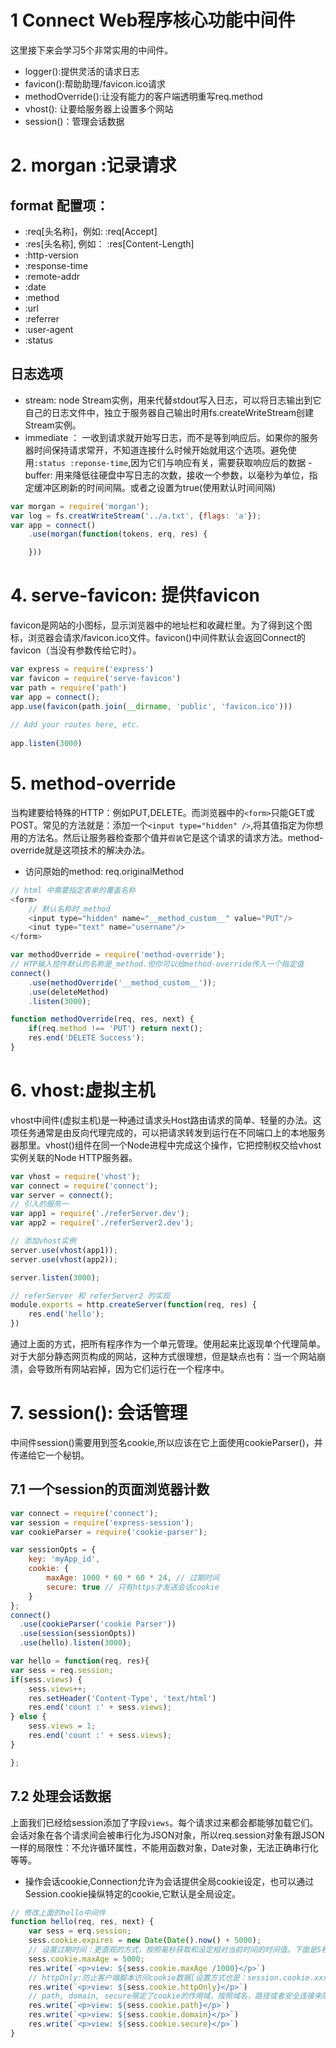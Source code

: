 # 1 Connect Web程序核心功能中间件
这里接下来会学习5个非常实用的中间件。
- logger():提供灵活的请求日志
- favicon():帮助助理/favicon.ico请求
- methodOverride():让没有能力的客户端透明重写req.method
- vhost(): 让要给服务器上设置多个网站
- session()：管理会话数据

# 2. morgan :记录请求
## format 配置项：
- :req[头名称]，例如:  :req[Accept]
- :res[头名称], 例如： :res[Content-Length]
- :http-version
- :response-time
- :remote-addr
- :date
- :method
- :url
- :referrer
- :user-agent
- :status
##  日志选项
- stream: node Stream实例，用来代替stdout写入日志，可以将日志输出到它自己的日志文件中，独立于服务器自己输出时用fs.createWriteStream创建Stream实例。
- immediate ： 一收到请求就开始写日志，而不是等到响应后。如果你的服务器时间保持请求常开，不知道连接什么时候开始就用这个选项。避免使用`:status :reponse-time`,因为它们与响应有关，需要获取响应后的数据
-buffer: 用来降低往硬盘中写日志的次数，接收一个参数，以毫秒为单位，指定缓冲区刷新的时间间隔。或者之设置为true(使用默认时间间隔)
```javascript
var morgan = require('morgan');
var log = fs.creatWriteStream('../a.txt', {flags: 'a'});
var app = connect()
    .use(morgan(function(tokens, erq, res) {

    }))
```
# 4. serve-favicon: 提供favicon
favicon是网站的小图标，显示浏览器中的地址栏和收藏栏里。为了得到这个图标，浏览器会请求/favicon.ico文件。favicon()中间件默认会返回Connect的favicon（当没有参数传给它时）。
```javascript
var express = require('express')
var favicon = require('serve-favicon')
var path = require('path')
var app = connect();
app.use(favicon(path.join(__dirname, 'public', 'favicon.ico')))
 
// Add your routes here, etc.
 
app.listen(3000)
```
# 5. method-override
当构建要给特殊的HTTP：例如PUT,DELETE。而浏览器中的`<form>`只能GET或POST。常见的方法就是：添加一个`<input type="hidden" />`,将其值指定为你想用的方法名。然后让服务器检查那个值并`假装`它是这个请求的请求方法。method-override就是这项技术的解决办法。
- 访问原始的method: req.originalMethod
```javascript
// html 中需要指定表单的覆盖名称
<form>
    // 默认名称时_method
    <input type="hidden" name="__method_custom__" value="PUT"/> 
    <inut type="text" name="username"/>
</form>
```
```javascript
var methodOverride = require('method-override');
// HTP输入控件默认的名称是_method.但你可以给method-override传入一个指定值
connect()
    .use(methodOverride('__method_custom__'));
    .use(deleteMethod)
    .listen(3000);

function methodOverride(req, res, next) {
    if(req.method !== 'PUT') return next();
    res.end('DELETE Success');
}
```
# 6. vhost:虚拟主机
vhost中间件(虚拟主机)是一种通过请求头Host路由请求的简单、轻量的办法。这项任务通常是由反向代理完成的，可以把请求转发到运行在不同端口上的本地服务器那里。vhost()组件在同一个Node进程中完成这个操作，它把控制权交给vhost实例关联的Node HTTP服务器。
```javascript
var vhost = require('vhost');
var connect = require('connect');
var server = connect();
// 引入的服务一
var app1 = require('./referServer.dev');
var app2 = require('./referServer2.dev');

// 添加vhost实例
server.use(vhost(app1));
server.use(vhost(app2));

server.listen(3000);

// referServer 和 referServer2 的实现
module.exports = http.createServer(function(req, res) {
    res.end('hello');
})
```
通过上面的方式，把所有程序作为一个单元管理。使用起来比返现单个代理简单。对于大部分静态网页构成的网站，这种方式很理想，但是缺点也有：当一个网站崩溃，会导致所有网站宕掉，因为它们运行在一个程序中。
# 7. session(): 会话管理
中间件session()需要用到签名cookie,所以应该在它上面使用cookieParser()，并传递给它一个秘钥。
## 7.1 一个session的页面浏览器计数
```javascript
var connect = require('connect');
var session = require('express-session');
var cookieParser = require('cookie-parser');

var sessionOpts = {
    key: 'myApp_id',
    cookie: {
        maxAge: 1000 * 60 * 60 * 24, // 过期时间
        secure: true // 只有https才发送会话cookie
    }
};
connect()
  .use(cookieParser('cookie Parser'))
  .use(session(sessionOpts))
  .use(hello).listen(3000);

var hello = function(req, res){
var sess = req.session;
if(sess.views) {
    sess.views++;
    res.setHeader('Content-Type', 'text/html')
    res.end('count :' + sess.views);
} else {
    sess.views = 1;
    res.end('count :' + sess.views);
}

};
```
## 7.2 处理会话数据
上面我们已经给session添加了字段`views`。每个请求过来都会都能够加载它们。会话对象在各个请求间会被串行化为JSON对象，所以req.session对象有跟JSON一样的局限性：不允许循环属性，不能用函数对象，Date对象，无法正确串行化等等。
- 操作会话cookie,Connection允许为会话提供全局cookie设定，也可以通过Session.cookie操纵特定的cookie,它默认是全局设定。
```javascript
// 修改上面的hello中间件
function hello(req, res, next) {
    var sess = erq.session;
    sess.cookie.expires = new Date(Date().now() + 5000);
    // 设置过期时间：更直观的方式，按照毫秒获取和设定相对当前时间的时间值。下面是5秒内过期。
    sess.cookie.maxAge = 5000;
    res.write(`<p>view: ${sess.cookie.maxAge /1000}</p>`)
    // httpOnly:防止客户端脚本访问cookie数据[设置方式也是：session.cookie.xxx = xxx]
    res.write(`<p>view: ${sess.cookie.httpOnly}</p>`)
    // path, domain, secure限定了cookie的作用域，按照域名，路径或者安全连接来限定它
    res.write(`<p>view: ${sess.cookie.path}</p>`)
    res.write(`<p>view: ${sess.cookie.domain}</p>`) 
    res.write(`<p>view: ${sess.cookie.secure}</p>`)
}
```